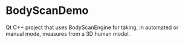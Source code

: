 # BodyScanDemo
Qt C++ project that uses BodyScanEngine for taking, in automated or manual mode, measures from a 3D human model.
